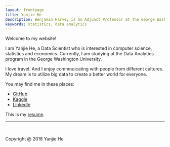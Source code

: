 ```yaml
---
layout: frontpage
title: Yanjie He
description: Benjamin Harvey is an Adjunct Professor at The George Washington University. He teaches a Data Analytis Introduction and Practicum course.
keywords: statistics, data analytics
---
```


<p align="left">
Welcome to my website!
</p>

<p align="left">
I am Yanjie He, a Data Scientist who is interested in computer science, statistics and economics.  Currently, I am studying at the Data Analytics program in the George Washington University.
</p>

<p align="left">
I love travel. And I enjoy commnuicating with people from different cultures.
My dream is to utilize big data to create a better world for everyone.
</p>

<p align="left">
You may find me in these places:
<ul>
  <li><a href="https://github.com/yanjiehe">GitHub</a></li>
  <li><a href="https://www.kaggle.com/yanjiehe">Kaggle</a></li>
  <li><a href="https://www.linkedin.com/in/yanjie-he-1305a815a/">LinkedIn</a></li>
</ul>

This is my <a href="{{ BASE_PATH }}/assets/resume.pdf">resume</a>.

<!--
<img src="figures/random_graph.png" alt="Random Graph" align="center">
-->

<hr>

<!--
<div class="navbar navbar-default navbar-center">
  <ul class="nav">
    <li><a href="{{ BASE_PATH }}/assets/broman_cv.pdf">cv</a></li>
    <li><a href="https://github.com/yanjiehe">github</a></li>
    <li><a href="http://kbroman.org/blog">blog</a></li>
    <li><a href="https://www.linkedin.com/in/yanjie-he-1305a815a/">LinkedIn</a></li>
  </ul>
</div>
-->

<!--
<center>
  <span><a href="{{ BASE_PATH }}/assets/broman_cv.pdf">cv</a></span>
  <span><a href="https://github.com/yanjiehe">github</a></span>
  <span><a href="http://kbroman.org/blog">blog</a></span>
  <span><a href="https://www.linkedin.com/in/yanjie-he-1305a815a/">LinkedIn</a></span>
<center>
-->

<br>

Copyright @ 2018 Yanjie He
